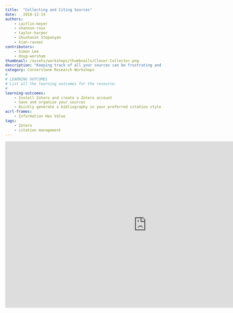 ```yaml
---
title:  "Collecting and Citing Sources"
date:   2018-12-14
authors:
    - caitlin-meyer
    - shannon-roux
    - taylor-harper
    - Shushanik Stepanyan
    - kian-ravaei
contributors:
    - Simon Lee
    - doug-worsham
thumbnail: /assets/workshops/thumbnails/Clever-Collector.png
description: "Keeping track of all your sources can be frustrating and overwhelming—but with a little bit of organization, managing sources can be a breeze! In this activity, you will learn how to auto-generate your bibliography in virtually any citation style, keep track of your sources, and more! This workshop will show you how Zotero can help save and organize your research sources."
category: Cornerstone Research Workshops
#
# LEARNING OUTCOMES
# List all the learning outcomes for the resource.
#
learning-outcomes:
    - Install Zotero and create a Zotero account
    - Save and organize your sources
    - Quickly generate a bibliography in your preferred citation style
acrl-frames:
    - Information Has Value
tags:
    - Zotero
    - citation management
---
```

<iframe src="https://ccle.ucla.edu/mod/hvp/embed.php?id=2185897" width="906" height="535" frameborder="0" allowfullscreen="allowfullscreen"></iframe><script src="https://ccle.ucla.edu/mod/hvp/library/js/h5p-resizer.js" charset="UTF-8"></script>
